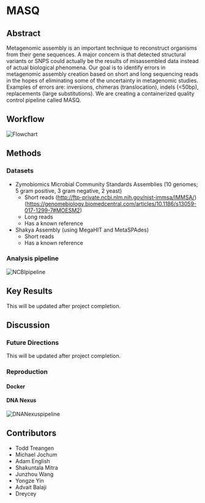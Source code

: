# MASQ

## Abstract
Metagenomic assembly is an important technique to reconstruct organisms from their gene sequences. A major concern is that detected structural variants or SNPS could actually be the results of misassembled data instead of actual biological phenomena. Our goal is to identify errors in metagenomic assembly creation based on short and long sequencing reads in the hopes of eliminating some of the uncertainty in metagenomic studies. Examples of errors are: inversions, chimeras (translocation), indels (<50bp), replacements (large substitutions). We are creating a containerized quality control pipeline called MASQ.

## Workflow
![Flowchart](https://github.com/NCBI-Codeathons/Meta_QC/blob/master/figures/workflow1.jpg)

## Methods
### Datasets
+ Zymobiomics Microbial Community Standards Assemblies (10 genomes; 5 gram positive, 3 gram negative, 2 yeast)
  + Short reads 
  (http://ftp-private.ncbi.nlm.nih.gov/nist-immsa/IMMSA/)
  (https://genomebiology.biomedcentral.com/articles/10.1186/s13059-017-1299-7#MOESM2)
  + Long reads 
  + Has a known reference
+ Shakya Assembly (using MegaHIT and MetaSPAdes)
  + Short reads
  + Has a known reference

### Analysis pipeline
![NCBIpipeline](https://github.com/NCBI-Codeathons/Meta_QC/blob/master/figures/NCBI_pipeline%20(1).png)


## Key Results
This will be updated after project completion.


## Discussion 

### Future Directions
This will be updated after project completion.

### Reproduction
#### Docker

#### DNA Nexus
![DNANexuspipeline](https://github.com/NCBI-Codeathons/Meta_QC/blob/master/figures/image.png)

## Contributors
+ Todd Treangen
+ Michael Jochum
+ Adam English
+ Shakuntala Mitra
+ Junzhou Wang
+ Yongze Yin
+ Advait Balaji
+ Dreycey
